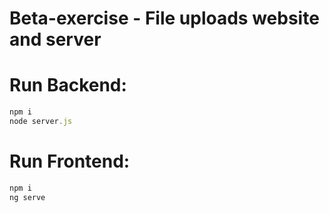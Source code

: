 # Beta-exercise - File uploads website and server

# Run Backend:
```javascript
npm i
node server.js
```
# Run Frontend: 
```javascript
npm i
ng serve
```
